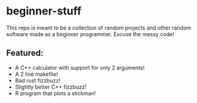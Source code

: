 # beginner-stuff

This repo is meant to be a collection of random projects and other random software made as a beginner programmer.
Excuse the messy code!

## Featured:

* A C++ calculator with support for only 2 arguments!
* A 2 line makefile!
* Bad rust fizzbuzz!
* Slightly better C++ fizzbuzz!
* R program that plots a stickman!
